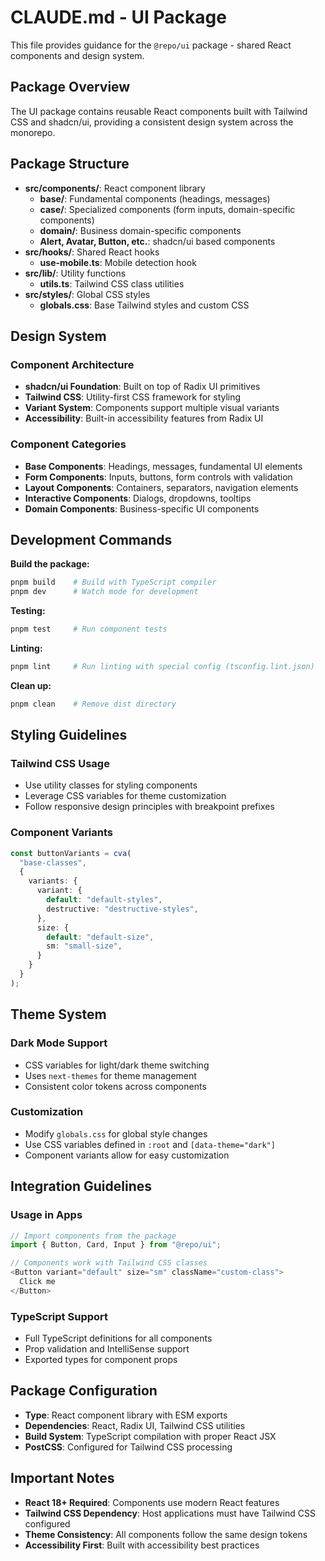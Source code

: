 # CLAUDE.md - UI Package

This file provides guidance for the `@repo/ui` package - shared React components and design system.

## Package Overview

The UI package contains reusable React components built with Tailwind CSS and shadcn/ui, providing a consistent design system across the monorepo.

## Package Structure

- **src/components/**: React component library
  - **base/**: Fundamental components (headings, messages)
  - **case/**: Specialized components (form inputs, domain-specific components)  
  - **domain/**: Business domain-specific components
  - **Alert, Avatar, Button, etc.**: shadcn/ui based components
- **src/hooks/**: Shared React hooks
  - **use-mobile.ts**: Mobile detection hook
- **src/lib/**: Utility functions
  - **utils.ts**: Tailwind CSS class utilities
- **src/styles/**: Global CSS styles
  - **globals.css**: Base Tailwind styles and custom CSS

## Design System

### Component Architecture
- **shadcn/ui Foundation**: Built on top of Radix UI primitives
- **Tailwind CSS**: Utility-first CSS framework for styling
- **Variant System**: Components support multiple visual variants
- **Accessibility**: Built-in accessibility features from Radix UI

### Component Categories
- **Base Components**: Headings, messages, fundamental UI elements
- **Form Components**: Inputs, buttons, form controls with validation
- **Layout Components**: Containers, separators, navigation elements
- **Interactive Components**: Dialogs, dropdowns, tooltips
- **Domain Components**: Business-specific UI components

## Development Commands

**Build the package:**
```bash
pnpm build    # Build with TypeScript compiler
pnpm dev      # Watch mode for development  
```

**Testing:**
```bash
pnpm test     # Run component tests
```

**Linting:**
```bash
pnpm lint     # Run linting with special config (tsconfig.lint.json)
```

**Clean up:**
```bash
pnpm clean    # Remove dist directory
```

## Styling Guidelines

### Tailwind CSS Usage
- Use utility classes for styling components
- Leverage CSS variables for theme customization
- Follow responsive design principles with breakpoint prefixes

### Component Variants
```typescript
const buttonVariants = cva(
  "base-classes",
  {
    variants: {
      variant: {
        default: "default-styles",
        destructive: "destructive-styles",
      },
      size: {
        default: "default-size",
        sm: "small-size",
      }
    }
  }
);
```

## Theme System

### Dark Mode Support
- CSS variables for light/dark theme switching
- Uses `next-themes` for theme management
- Consistent color tokens across components

### Customization
- Modify `globals.css` for global style changes
- Use CSS variables defined in `:root` and `[data-theme="dark"]`
- Component variants allow for easy customization

## Integration Guidelines

### Usage in Apps
```typescript
// Import components from the package
import { Button, Card, Input } from "@repo/ui";

// Components work with Tailwind CSS classes
<Button variant="default" size="sm" className="custom-class">
  Click me
</Button>
```

### TypeScript Support
- Full TypeScript definitions for all components
- Prop validation and IntelliSense support
- Exported types for component props

## Package Configuration

- **Type**: React component library with ESM exports
- **Dependencies**: React, Radix UI, Tailwind CSS utilities
- **Build System**: TypeScript compilation with proper React JSX
- **PostCSS**: Configured for Tailwind CSS processing

## Important Notes

- **React 18+ Required**: Components use modern React features
- **Tailwind CSS Dependency**: Host applications must have Tailwind CSS configured
- **Theme Consistency**: All components follow the same design tokens
- **Accessibility First**: Built with accessibility best practices
